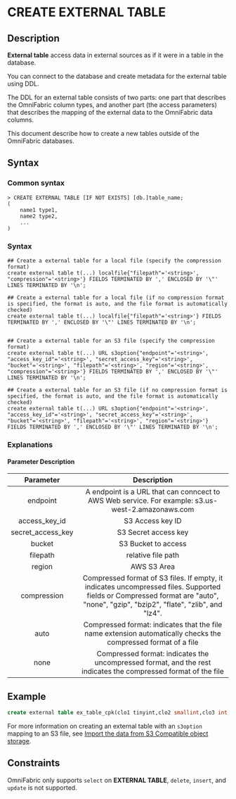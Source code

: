 # **CREATE EXTERNAL TABLE**

## **Description**

**External table** access data in external sources as if it were in a table in the database.

You can connect to the database and create metadata for the external table using DDL.

The DDL for an external table consists of two parts: one part that describes the OmniFabric column types, and another part (the access parameters) that describes the mapping of the external data to the OmniFabric data columns.

This document describe how to create a new tables outside of the OmniFabric databases.

## **Syntax**

### Common syntax

```
> CREATE EXTERNAL TABLE [IF NOT EXISTS] [db.]table_name;
(
    name1 type1,
    name2 type2,
    ...
)
```

### Syntax

```
## Create a external table for a local file (specify the compression format)
create external table t(...) localfile{"filepath"='<string>', "compression"='<string>'} FIELDS TERMINATED BY ',' ENCLOSED BY '\"' LINES TERMINATED BY '\n';

## Create a external table for a local file (if no compression format is specified, the format is auto, and the file format is automatically checked)
create external table t(...) localfile{"filepath"='<string>'} FIELDS TERMINATED BY ',' ENCLOSED BY '\"' LINES TERMINATED BY '\n';


## Create a external table for an S3 file (specify the compression format)
create external table t(...) URL s3option{"endpoint"='<string>', "access_key_id"='<string>', "secret_access_key"='<string>', "bucket"='<string>', "filepath"='<string>', "region"='<string>', "compression"='<string>'} FIELDS TERMINATED BY ',' ENCLOSED BY '\"' LINES TERMINATED BY '\n';

## Create a external table for an S3 file (if no compression format is specified, the format is auto, and the file format is automatically checked)
create external table t(...) URL s3option{"endpoint"='<string>', "access_key_id"='<string>', "secret_access_key"='<string>', "bucket"='<string>', "filepath"='<string>', "region"='<string>'} FIELDS TERMINATED BY ',' ENCLOSED BY '\"' LINES TERMINATED BY '\n';
```

### Explanations

#### Parameter Description

|Parameter|Description|
|:-:|:-:|
|endpoint|A endpoint is a URL that can conncect to AWS Web service. For example: s3.us-west-2.amazonaws.com|
|access_key_id| S3 Access key ID |
|secret_access_key| S3 Secret access key |
|bucket| S3 Bucket to access |
|filepath| relative file path |
|region| AWS S3 Area|
|compression| Compressed format of S3 files. If empty, it indicates uncompressed files. Supported fields or Compressed format are "auto", "none", "gzip", "bzip2", "flate", "zlib", and "lz4".|
|auto|Compressed format: indicates that the file name extension automatically checks the compressed format of a file|
|none|Compressed format: indicates the uncompressed format, and the rest indicates the compressed format of the file|

## Example

```sql
create external table ex_table_cpk(clo1 tinyint,clo2 smallint,clo3 int,clo4 bigint,clo5 tinyint unsigned,clo6 smallint unsigned,clo7 int unsigned,clo8 bigint unsigned,col9 float,col10 double,col11 varchar(255),col12 Date,col13 DateTime,col14 timestamp,col15 bool,col16 decimal(5,2),col17 text,col18 varchar(255),col19 varchar(255),col20 varchar(255))infile{"filepath"='$resources/external_table_file/cpk_table_1.csv'};
```

For more information on creating an external table with an `s3option` mapping to an S3 file, see [Import the data from S3 Compatible object storage](../../../Develop/import-data/bulk-load/load-s3.md).

## **Constraints**

OmniFabric only supports `select` on **EXTERNAL TABLE**, `delete`, `insert`, and `update` is not supported.
